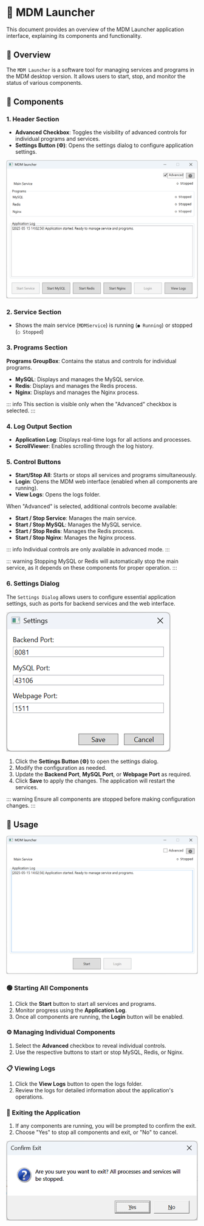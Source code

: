 # 🚀 MDM Launcher

This document provides an overview of the MDM Launcher application interface, explaining its components and functionality.

## 📖 Overview

The `MDM Launcher` is a software tool for managing services and programs in the MDM desktop version. It allows users to start, stop, and monitor the status of various components.

## 🧩 Components

### 1. Header Section
- **Advanced Checkbox**: Toggles the visibility of advanced controls for individual programs and services.
- **Settings Button (⚙)**: Opens the settings dialog to configure application settings.

![Advanced View](advance-view.png)

### 2. Service Section
- Shows the main service (`MDMService`) is running (`● Running`) or stopped (`○ Stopped`)

### 3. Programs Section

**Programs GroupBox**: Contains the status and controls for individual programs.
  - **MySQL**: Displays and manages the MySQL service.
  - **Redis**: Displays and manages the Redis process.
  - **Nginx**: Displays and manages the Nginx process.

::: info
This section is visible only when the "Advanced" checkbox is selected.
:::

### 4. Log Output Section
- **Application Log**: Displays real-time logs for all actions and processes.
- **ScrollViewer**: Enables scrolling through the log history.

### 5. Control Buttons
- **Start/Stop All**: Starts or stops all services and programs simultaneously.
- **Login**: Opens the MDM web interface (enabled when all components are running).
- **View Logs**: Opens the logs folder.

When "Advanced" is selected, additional controls become available:
- **Start / Stop Service**: Manages the main service.
- **Start / Stop MySQL**: Manages the MySQL service.
- **Start / Stop Redis**: Manages the Redis process.
- **Start / Stop Nginx**: Manages the Nginx process.

::: info
Individual controls are only available in advanced mode.
:::

::: warning
Stopping MySQL or Redis will automatically stop the main service, as it depends on these components for proper operation.
:::

### 6. Settings Dialog
The `Settings Dialog` allows users to configure essential application settings, such as ports for backend services and the web interface.

![Settings Dialog](settings-dialog.png)

1. Click the **Settings Button (⚙)** to open the settings dialog.
2. Modify the configuration as needed.
3. Update the **Backend Port**, **MySQL Port**, or **Webpage Port** as required.
4. Click **Save** to apply the changes. The application will restart the services.

::: warning
Ensure all components are stopped before making configuration changes.
:::

## 🔧 Usage

![Launch](launch.png)

### 🟢 Starting All Components
1. Click the **Start** button to start all services and programs.
2. Monitor progress using the **Application Log**.
3. Once all components are running, the **Login** button will be enabled.

### ⚙️ Managing Individual Components
1. Select the **Advanced** checkbox to reveal individual controls.
2. Use the respective buttons to start or stop MySQL, Redis, or Nginx.

### 📋 Viewing Logs
1. Click the **View Logs** button to open the logs folder.
2. Review the logs for detailed information about the application's operations.

### 🚪 Exiting the Application
1. If any components are running, you will be prompted to confirm the exit.
2. Choose "Yes" to stop all components and exit, or "No" to cancel.

![Exit Stop All](exit-stop-all.png)
